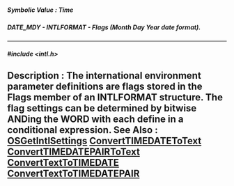 ##### Symbolic Value : Time
##### DATE_MDY - INTLFORMAT - Flags (Month Day Year date format).
---
##### #include <intl.h>
**Description :**
The international environment parameter definitions are flags stored in the 
Flags member of an INTLFORMAT structure. The flag settings can be determined by 
bitwise ANDing the WORD with each define in a conditional expression.
**See Also :**
[OSGetIntlSettings](D:/md_files/OSGetIntlSettings.md)
[ConvertTIMEDATEToText](D:/md_files/ConvertTIMEDATEToText.md)
[ConvertTIMEDATEPAIRToText](D:/md_files/ConvertTIMEDATEPAIRToText.md)
[ConvertTextToTIMEDATE](D:/md_files/ConvertTextToTIMEDATE.md)
[ConvertTextToTIMEDATEPAIR](D:/md_files/ConvertTextToTIMEDATEPAIR.md)
---
